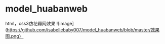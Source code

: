 # model_huabanweb
html，css3仿花瓣网效果
![image](https://github.com/isabellebaby007/model_huabanweb/blob/master/效果图.png）
